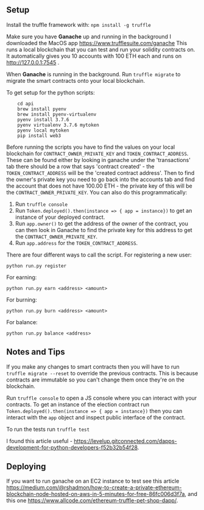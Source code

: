 ## Setup

Install the truffle framework with: `npm install -g truffle`

Make sure you have **Ganache** up and running in the background I downloaded the MacOS app https://www.trufflesuite.com/ganache
This runs a local blockchain that you can test and run your solidity contracts on. It automatically gives you 10 accounts with 100 ETH each and runs on http://127.0.0.1:7545 .

When **Ganache** is running in the background.
Run `truffle migrate` to migrate the smart contracts onto your local blockchain.

To get setup for the python scripts:
```
    cd api
    brew install pyenv
    brew install pyenv-virtualenv
    pyenv install 3.7.6
    pyenv virtualenv 3.7.6 mytoken
    pyenv local mytoken
    pip install web3
```
Before running the scripts you have to find the values on your local blockchain for `CONTRACT_OWNER_PRIVATE_KEY` and `TOKEN_CONTRACT_ADDRESS`. These can be found either by looking in ganache under the 'transactions' tab there should be a row that says 'contract created' - the `TOKEN_CONTRACT_ADDRESS` will be the 'created contract address'. Then to find the owner's private key you need to go back into the accounts tab and find the account that does not have 100.00 ETH - the private key of this will be the `CONTRACT_OWNER_PRIVATE_KEY`. You can also do this programmatically: 
1. Run `truffle console`
2. Run `Token.deployed().then(instance => { app = instance})` to get an instance of your deployed contract.
3. Run `app.owner()` to get the address of the owner of the contract, you can then look in Ganache to find the private key for this address to get the `CONTRACT_OWNER_PRIVATE_KEY`.
4. Run `app.address` for the `TOKEN_CONTRACT_ADDRESS`.

There are four different ways to call the script.
For registering a new user:
```
python run.py register
```
For earning:
```
python run.py earn <address> <amount>
```
For burning:
```
python run.py burn <address> <amount>
```
For balance:
```
python run.py balance <address>
```

## Notes and Tips

If you make any changes to smart contracts then you will have to run `truffle migrate --reset` to override the previous contracts. This is because contracts are immutable so you can't change them once they're on the blockchain.

Run `truffle console` to open a JS console where you can interact with your contracts. To get an instance of the election contract run ```Token.deployed().then(instance => { app = instance})``` then you can interact with the `app` object and inspect public interface of the contract.

To run the tests run `truffle test`

I found this article useful - https://levelup.gitconnected.com/dapps-development-for-python-developers-f52b32b54f28.

## Deploying

If you want to run ganache on an EC2 instance to test see this article https://medium.com/@rshadmon/how-to-create-a-private-ethereum-blockchain-node-hosted-on-aws-in-5-minutes-for-free-86fc006d3f7a, and this one https://www.allcode.com/ethereum-truffle-pet-shop-dapp/.
